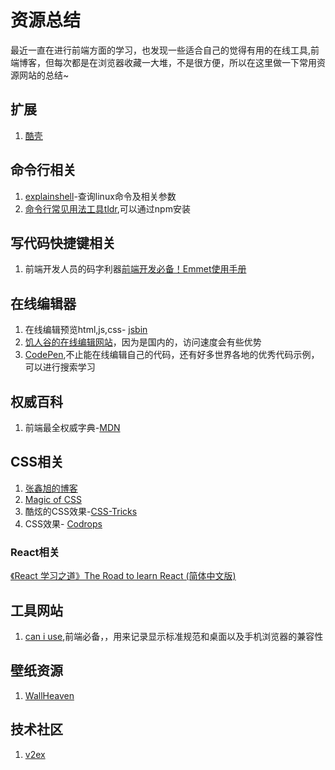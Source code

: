 # 资源总结
最近一直在进行前端方面的学习，也发现一些适合自己的觉得有用的在线工具,前端博客，但每次都是在浏览器收藏一大堆，不是很方便，所以在这里做一下常用资源网站的总结~
## 扩展

1. [酷壳](https://coolshell.cn/featured)
## 命令行相关
1. [explainshell](https://explainshell.com/explain)-查询linux命令及相关参数
2. [命令行常见用法工具tldr](https://github.com/tldr-pages/tldr#tldr),可以通过npm安装
## 写代码快捷键相关
1. 前端开发人员的码字利器[前端开发必备！Emmet使用手册](https://www.w3cplus.com/tools/emmet-cheat-sheet.html)
## 在线编辑器
1. 在线编辑预览html,js,css- [jsbin](http://jsbin.com/?html,output)
2. [饥人谷的在线编辑网站](http://js.jirengu.com/?html,output)，因为是国内的，访问速度会有些优势
3. [CodePen](https://codepen.io/),不止能在线编辑自己的代码，还有好多世界各地的优秀代码示例，可以进行搜索学习
## 权威百科
1. 前端最全权威字典-[MDN](https://developer.mozilla.org/zh-CN/)
## CSS相关
1. [张鑫旭的博客](http://www.zhangxinxu.com/wordpress/category/css/)
2. [Magic of CSS](http://adamschwartz.co/magic-of-css/)
3. 酷炫的CSS效果-[CSS-Tricks](https://css-tricks.com/snippets/css/)
4. CSS效果- [Codrops](https://tympanus.net/codrops/)

### React相关
[《React 学习之道》The Road to learn React (简体中文版)](https://juejin.im/post/5a69efda6fb9a01cb316617d)

## 工具网站

1. [can i use](https://caniuse.com/),前端必备，，用来记录显示标准规范和桌面以及手机浏览器的兼容性

## 壁纸资源

1. [WallHeaven](https://alpha.wallhaven.cc/)

## 技术社区

1. [v2ex](https://www.v2ex.com/)
